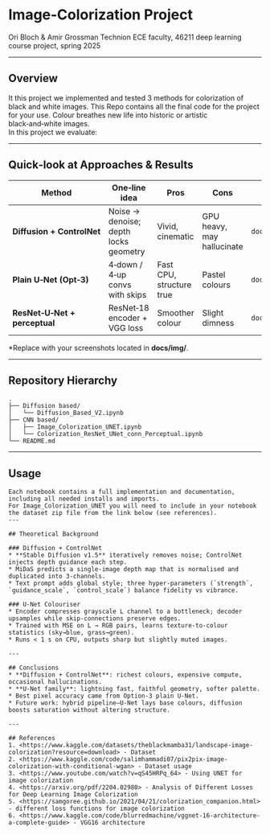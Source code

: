 # Image‑Colorization Project
Ori Bloch & Amir Grossman
Technion ECE faculty, 46211 deep learning course project, spring 2025

---

## Overview
It this project we implemented and tested 3 methods for colorization of black and white images.
This Repo contains all the final code for the project for your use.
Colour breathes new life into historic or artistic black‑and‑white images.  
In this project we evaluate:

---

## Quick‑look at Approaches & Results
| Method | One‑line idea | Pros | Cons | Example* |
|--------|---------------|------|------|----------|
| **Diffusion + ControlNet** | Noise → denoise; depth locks geometry | Vivid, cinematic | GPU heavy, may hallucinate | `docs/img/diffusion.png` |
| **Plain U‑Net (Opt‑3)** | 4‑down / 4‑up convs with skips | Fast CPU, structure true | Pastel colours | `docs/img/unet.png` |
| **ResNet‑U‑Net + perceptual** | ResNet‑18 encoder + VGG loss | Smoother colour | Slight dimness | `docs/img/resnet.png` |

\*Replace with your screenshots located in **docs/img/**.

---

## Repository Hierarchy
```
.
├── Diffusion based/
│   └── Diffusion_Based_V2.ipynb
├── CNN based/
│   ├── Image_Colorization_UNET.ipynb
│   └── Colorization_ResNet_UNet_conn_Perceptual.ipynb
└── README.md
```

---

## Usage
```
Each notebook contains a full implementation and documentation, including all needed installs and imports.
For Image_Colorization_UNET you will need to include in your notebook the dataset zip file from the link below (see references).
---

## Theoretical Background

### Diffusion + ControlNet
* **Stable Diffusion v1.5** iteratively removes noise; ControlNet injects depth guidance each step.  
* MiDaS predicts a single‑image depth map that is normalised and duplicated into 3‑channels.  
* Text prompt adds global style; three hyper‑parameters (`strength`, `guidance_scale`, `control_scale`) balance fidelity vs vibrance.  

### U‑Net Colouriser
* Encoder compresses grayscale L channel to a bottleneck; decoder upsamples while skip‑connections preserve edges.  
* Trained with MSE on L → RGB pairs, learns texture‑to‑colour statistics (sky→blue, grass→green).  
* Runs < 1 s on CPU, outputs sharp but slightly muted images.  

---

## Conclusions
* **Diffusion + ControlNet**: richest colours, expensive compute, occasional hallucinations.  
* **U‑Net family**: lightning fast, faithful geometry, softer palette.  
* Best pixel accuracy came from Option‑3 plain U‑Net.  
* Future work: hybrid pipeline—U‑Net lays base colours, diffusion boosts saturation without altering structure.

---

## References
1. <https://www.kaggle.com/datasets/theblackmamba31/landscape-image-colorization?resource=download> - Dataset
2. <https://www.kaggle.com/code/salimhammadi07/pix2pix-image-colorization-with-conditional-wgan> - Dataset usage
3. <https://www.youtube.com/watch?v=qS45HRPq_64> - Using UNET for image colorization
4. <https://arxiv.org/pdf/2204.02980> - Analysis of Different Losses for Deep Learning Image Colorization
5. <https://samgoree.github.io/2021/04/21/colorization_companion.html> - different loss functions for image colorization
6. <https://www.kaggle.com/code/blurredmachine/vggnet-16-architecture-a-complete-guide> - VGG16 architecture
